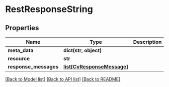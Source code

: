 # RestResponseString

## Properties
Name | Type | Description | Notes
------------ | ------------- | ------------- | -------------
**meta_data** | **dict(str, object)** |  | [optional] 
**resource** | **str** |  | [optional] 
**response_messages** | [**list[CvResponseMessage]**](CvResponseMessage.md) |  | [optional] 

[[Back to Model list]](../README.md#documentation-for-models) [[Back to API list]](../README.md#documentation-for-api-endpoints) [[Back to README]](../README.md)

